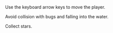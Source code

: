 
Use the keyboard arrow keys to move the player.

Avoid collision with bugs and falling into the water.

Collect stars.

